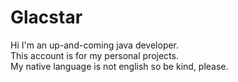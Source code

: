 # Glacstar
Hi I'm an up-and-coming java developer.  
This account is for my personal projects.  
My native language is not english so be kind, please.
